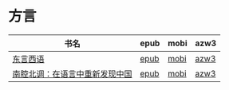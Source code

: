 # 方言

| 书名 | epub | mobi | azw3 |
| --- | --- | --- | --- |
| [东言西语](http://ct.dalanmei.com/f/31084289-572113506-b3feb0) | [epub](http://ct.dalanmei.com/f/31084289-572113506-b3feb0) | [mobi](http://ct.dalanmei.com/f/31084289-571718956-e625ae) | [azw3](http://ct.dalanmei.com/f/31084289-572120536-dbc0fb) |
| [南腔北调：在语言中重新发现中国](http://ct.dalanmei.com/f/31084289-571807232-a8f745) | [epub](http://ct.dalanmei.com/f/31084289-571807232-a8f745) | [mobi](http://ct.dalanmei.com/f/31084289-571539334-4506d6) | [azw3](http://ct.dalanmei.com/f/31084289-572196056-89b045) |
